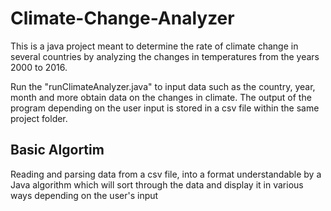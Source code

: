 # Climate-Change-Analyzer
This is a java project meant to determine the rate of climate change in several countries by analyzing the changes in temperatures from the years 2000 to 2016.

Run the "runClimateAnalyzer.java" to input data such as the country, year, month and more obtain data on the changes in climate. The output of the program depending on the user input is stored in a csv file within the same project folder. 

## Basic Algortim
Reading and parsing data from a csv file, into a format understandable by a Java algorithm which will sort through the data and display it in various ways depending on the user's input

